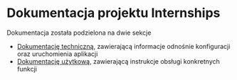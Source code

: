 # Dokumentacja projektu Internships
Dokumentacja została podzielona na dwie sekcje
- [Dokumentację techniczną](pl/technical), zawierającą informacje odnośnie konfiguracji oraz uruchomienia aplikacji
- [Dokumentację użytkową](pl/user), zawierającą instrukcje obsługi konkretnych funkcji
